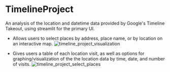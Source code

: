 # TimelineProject
An analysis of the location and datetime data provided by Google's Timeline Takeout, using streamlit for the primary UI.

- Allows users to select places by address, place name, or by location on an interactive map.
![timeline_project_visualization](https://github.com/user-attachments/assets/a6f0cbc2-1c7e-4cc0-9eb2-d42f7c1a7bf7)

- Gives users a table of each location visit, as well as options for graphing/visualization of the the location data by time, date, and number of visits.
![timeline_project_select_places](https://github.com/user-attachments/assets/57ca137a-fc8c-4c9a-a9c3-4ddd9029d113)
